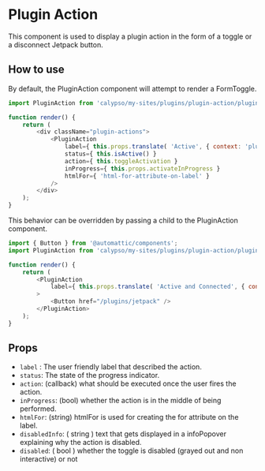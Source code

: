 # Plugin Action

This component is used to display a plugin action in the form of a toggle or a disconnect Jetpack button.

## How to use

By default, the PluginAction component will attempt to render a FormToggle.

```js
import PluginAction from 'calypso/my-sites/plugins/plugin-action/plugin-action';

function render() {
	return (
		<div className="plugin-actions">
			<PluginAction
				label={ this.props.translate( 'Active', { context: 'plugin status' } ) }
				status={ this.isActive() }
				action={ this.toggleActivation }
				inProgress={ this.props.activateInProgress }
				htmlFor={ 'html-for-attribute-on-label' }
			/>
		</div>
	);
}
```

This behavior can be overridden by passing a child to the PluginAction component.

```js
import { Button } from '@automattic/components';
import PluginAction from 'calypso/my-sites/plugins/plugin-action/plugin-action';

function render() {
	return (
		<PluginAction
			label={ this.props.translate( 'Active and Connected', { context: 'plugin status' } ) }
		>
			<Button href="/plugins/jetpack" />
		</PluginAction>
	);
}
```

## Props

- `label` : The user friendly label that described the action.
- `status`: The state of the progress indicator.
- `action`: (callback) what should be executed once the user fires the action.
- `inProgress`: (bool) whether the action is in the middle of being performed.
- `htmlFor`: (string) htmlFor is used for creating the for attribute on the label.
- `disabledInfo`: ( string ) text that gets displayed in a infoPopover explaining why the action is disabled.
- `disabled`: ( bool ) whether the toggle is disabled (grayed out and non interactive) or not
